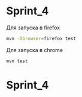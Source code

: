 # Sprint_4
Для запуска в firefox

```bash
mvn -Dbrowser=firefox test
```

Для запуска в chrome 

```bash
mvn test
```
# Sprint_4
